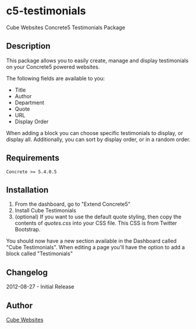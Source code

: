 c5-testimonials
===============

Cube Websites Concrete5 Testimonials Package

## Description

This package allows you to easily create, manage and display testimonials on your Concrete5 powered websites.

The following fields are available to you:

* Title
* Author
* Department
* Quote
* URL
* Display Order

When adding a block you can choose specific testimonials to display, or display all.  Additionally, you can sort by display order, or in a random order.

## Requirements

    Concrete >= 5.4.0.5

## Installation

1. From the dashboard, go to "Extend Concrete5"
2. Install Cube Testimonials
3. (optional) If you want to use the default quote styling, then copy the contents of *quotes.css* into your CSS file.  This CSS is from Twitter Bootstrap.

You should now have a new section available in the Dashboard called "Cube Testimonials".  When editing a page you'll have the option to add a block called "Testimonials"

## Changelog

2012-08-27 - Initial Release

## Author

[Cube Websites](http://cubewebsites.com)